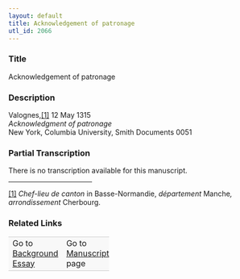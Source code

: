 ```yaml
---  
layout: default  
title: Acknowledgement of patronage  
utl_id: 2066
---
```


### Title

Acknowledgement of patronage


### Description

<p>Valognes,<a href="#_ftn1" name="_ftnref1" title="" id="_ftnref1">[1]</a> 12 May 1315<br /><em>Acknowledgment of patronage</em><br />
New York, Columbia University, Smith Documents 0051</p>



### Partial Transcription

<p>There is no transcription available for this manuscript.</p>
<div>
<hr align="left" size="1" width="33%" /><div id="ftn1"><a href="#_ftnref1" name="_ftn1" title="" id="_ftn1">[1]</a> <em>Chef-lieu de canton</em> in Basse-Normandie, <em>département</em> Manche<em>, arrondissement</em> Cherbourg.</div>
</div>



### Related Links

<table border="0.5" cellpadding="1" cellspacing="1" style="width: 200px; background-color:#F8F8F8;">
    <tbody style="border-color:#ccc">
        <tr style="border-color:#ccc">
            <td>Go to <a href="https://centerfordigitalhumanities.github.io/Newberry-French-paleography/essay/2066" target="_blank">Background Essay</a></td>
            <td>Go to <a href="https://centerfordigitalhumanities.github.io/Newberry-French-paleography/www/record.html?id=2066" target="_blank">Manuscript</a> page</td>
        </tr>
    </tbody>
</table>
